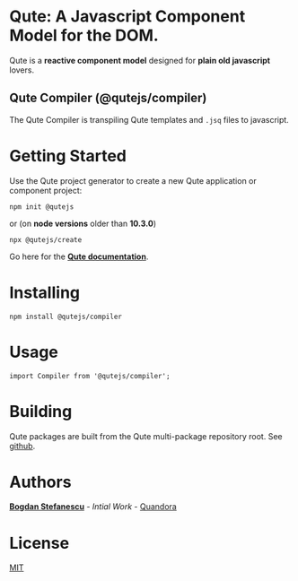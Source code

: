 # Qute: A Javascript Component Model for the DOM.

Qute is a **reactive component model** designed for **plain old javascript** lovers.

## Qute Compiler (@qutejs/compiler)

The Qute Compiler is transpiling Qute templates and `.jsq` files to javascript.

# Getting Started

Use the Qute project generator to create a new Qute application or component project:

```
npm init @qutejs
```

or (on **node versions** older than **10.3.0**)

```
npx @qutejs/create
```

Go here for the **[Qute documentation](https://qutejs.org)**.

# Installing

```
npm install @qutejs/compiler
```

# Usage

```
import Compiler from '@qutejs/compiler';
```

# Building

Qute packages are built from the Qute multi-package repository root.
See [github](https://github.com/bstefanescu/qutejs).

# Authors

**[Bogdan Stefanescu](mailto:bogdan@quandora.com)** - *Intial Work* - [Quandora](https://quandora.com)

# License

[MIT](LICENSE)

